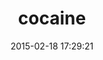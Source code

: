 ---
layout: post
title:  "cocaine"
repo:   "thoughtbot/cocaine"
date:   2015-02-18 17:29:21
gemurl: http://github.com/thoughtbot/cocaine
---